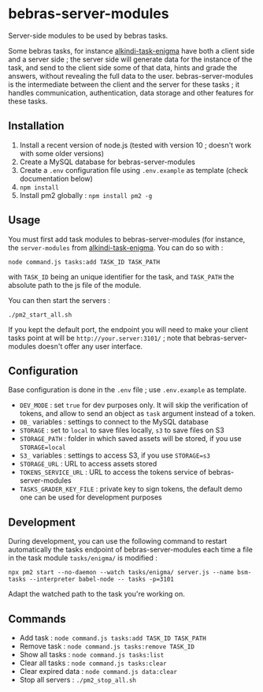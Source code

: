 # bebras-server-modules

Server-side modules to be used by bebras tasks.

Some bebras tasks, for instance [alkindi-task-enigma](https://github.com/France-ioi/alkindi-task-enigma) have both a client side and a server side ; the server side will generate data for the instance of the task, and send to the client side some of that data, hints and grade the answers, without revealing the full data to the user. bebras-server-modules is the intermediate between the client and the server for these tasks ; it handles communication, authentication, data storage and other features for these tasks.

## Installation

1. Install a recent version of node.js (tested with version 10 ; doesn't work with some older versions)
2. Create a MySQL database for bebras-server-modules
3. Create a `.env` configuration file using `.env.example` as template (check documentation below)
4. `npm install`
5. Install pm2 globally : `npm install pm2 -g`

## Usage

You must first add task modules to bebras-server-modules (for instance, the `server-modules` from [alkindi-task-enigma](https://github.com/France-ioi/alkindi-task-enigma). You can do so with :
```
node command.js tasks:add TASK_ID TASK_PATH
```
with `TASK_ID` being an unique identifier for the task, and `TASK_PATH` the absolute path to the js file of the module.

You can then start the servers :
```
./pm2_start_all.sh
```

If you kept the default port, the endpoint you will need to make your client tasks point at will be `http://your.server:3101/` ; note that bebras-server-modules doesn't offer any user interface.

## Configuration

Base configuration is done in the `.env` file ; use `.env.example` as template.

* `DEV_MODE` : set `true` for dev purposes only. It will skip the verification of tokens, and allow to send an object as `task` argument instead of a token.
* `DB_` variables : settings to connect to the MySQL database
* `STORAGE` : set to `local` to save files locally, `s3` to save files on S3
* `STORAGE_PATH` : folder in which saved assets will be stored, if you use `STORAGE=local`
* `S3_` variables : settings to access S3, if you use `STORAGE=s3`
* `STORAGE_URL` : URL to access assets stored
* `TOKENS_SERVICE_URL` : URL to access the tokens service of bebras-server-modules
* `TASKS_GRADER_KEY_FILE` : private key to sign tokens, the default demo one can be used for development purposes

## Development

During development, you can use the following command to restart automatically the tasks endpoint of bebras-server-modules each time a file in the task module `tasks/enigma/` is modified :
```
npx pm2 start --no-daemon --watch tasks/enigma/ server.js --name bsm-tasks --interpreter babel-node -- tasks -p=3101
```

Adapt the watched path to the task you're working on.

## Commands

* Add task : `node command.js tasks:add TASK_ID TASK_PATH`
* Remove task : `node command.js tasks:remove TASK_ID`
* Show all tasks : `node command.js tasks:list`
* Clear all tasks : `node command.js tasks:clear`
* Clear expired data : `node command.js data:clear`
* Stop all servers : `./pm2_stop_all.sh`
